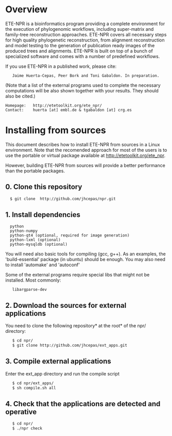 # Overview 

ETE-NPR is a bioinformatics program providing a complete environment for the
execution of phylogenomic workflows, including super-matrix and family-tree
reconstruction approaches. ETE-NPR covers all necessary steps for high quality
phylogenetic reconstruction, from alignment reconstruction and model testing to
the generation of publication ready images of the produced trees and
alignments. ETE-NPR is built on top of a bunch of specialized software and comes
with a number of predefined workflows.
     
If you use ETE-NPR in a published work, please cite:
     
       Jaime Huerta-Cepas, Peer Bork and Toni Gabaldon. In preparation. 
     
(Note that a list of the external programs used to complete the necessary
computations will be also shown together with your results. They should also be
cited.)

    Homepage:   http://etetoolkit.org/ete_npr/ 
    Contact:    huerta [at] embl.de & tgabaldon [at] crg.es

# Installing from sources 

This document describes how to install ETE-NPR from sources in a Linux
environment. Note that the recomended approach for most of the users is to use
the portable or virtual package available at http://etetoolkit.org/ete_npr.

However, building ETE-NPR from sources will provide a better performance than
the portable packages.

## 0. Clone this repository
```sh
  $ git clone  http://github.com/jhcepas/npr.git   
```

## 1. Install dependencies
```
  python
  python-numpy
  python-qt4 (optional, required for image generation)
  python-lxml (optional)
  python-mysqldb (optional) 
```

You will need also basic tools for compiling (gcc, g++). As an examples, the
'build-essential' package (in ubuntu) should be enough. You may also need to
install 'automake' and 'autoconf'
  
Some of the external programs require special libs that might not be installed. Most commonly: 
```
   libargparse-dev
```

## 2. Download the sources for external applications

You need to clone the following repository* at the root* of the npr/ directory:
```sh
   $ cd npr/
   $ git clone http://github.com/jhcepas/ext_apps.git 
```

## 3. Compile external applications

Enter the ext_app directory and run the compile script
```sh
   $ cd npr/ext_apps/
   $ sh compile.sh all
```

## 4. Check that the applications are detected and operative
```sh
   $ cd npr/
   $ ./npr check
```


 